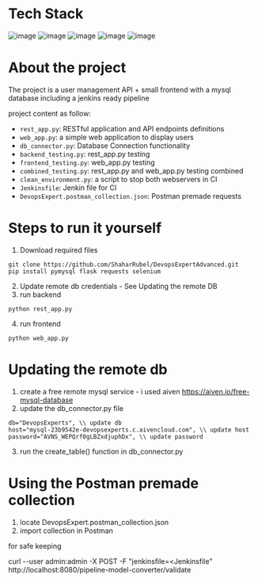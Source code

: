 # Tech Stack
![image](https://img.shields.io/badge/Python-FFD43B?style=for-the-badge&logo=python&logoColor=blue) ![image](https://img.shields.io/badge/MySQL-005C84?style=for-the-badge&logo=mysql&logoColor=white) ![image](https://img.shields.io/badge/Flask-000000?style=for-the-badge&logo=flask&logoColor=white) ![image](https://img.shields.io/badge/Selenium-43B02A?style=for-the-badge&logo=Selenium&logoColor=white) ![image](https://img.shields.io/badge/Jenkins-D24939?style=for-the-badge&logo=Jenkins&logoColor=white)
# About the project
The project is a user management API + small frontend  with a mysql database including a jenkins ready pipeline


project content as follow:
- `rest_app.py`: RESTful application and API endpoints definitions
- `web_app.py`: a simple web application to display users
- `db_connector.py`: Database Connection functionality
- `backend_testing.py`: rest_app.py testing
- `frontend_testing.py`: web_app.py testing
- `combined_testing.py`: rest_app.py and web_app.py testing combined
- `clean_environment.py`: a script to stop both webservers in CI
- `Jenkinsfile`: Jenkin file for CI
- `DevopsExpert.postman_collection.json`: Postman premade requests




# Steps to run it yourself

1. Download required files
```
git clone https://github.com/ShaharRubel/DevopsExpertAdvanced.git
pip install pymysql flask requests selenium
```
2. Update remote db credentials - See Updating the remote DB
3. run backend
```commandline
python rest_app.py
```
4. run frontend
```commandline
python web_app.py
```

# Updating the remote db
1. create a free remote mysql service - i used aiven
https://aiven.io/free-mysql-database
2. update the db_connector.py file
```commandline
db="DevopsExperts", \\ update db
host="mysql-23b9542e-devopsexperts.c.aivencloud.com", \\ update host
password="AVNS_WEPQrf0gLBZxdjuphDx", \\ update password
```
3. run the create_table() function in db_connector.py

# Using the Postman premade collection
1. locate DevopsExpert.postman_collection.json
2. import collection in Postman


for safe keeping

curl --user admin:admin -X POST -F "jenkinsfile=<Jenkinsfile" http://localhost:8080/pipeline-model-converter/validate